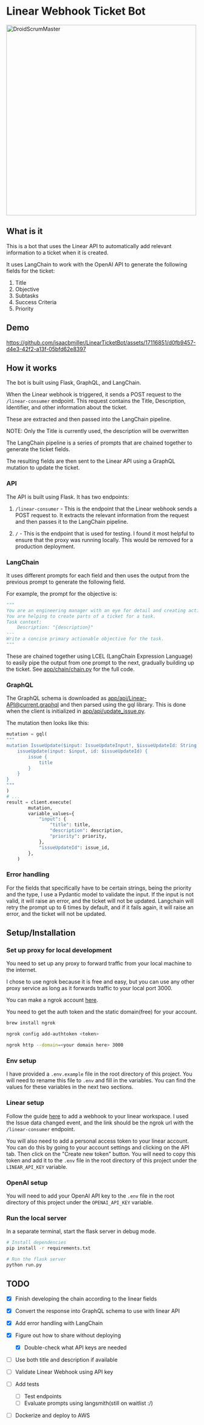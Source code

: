 # Linear Webhook Ticket Bot

<img alt="DroidScrumMaster" src="https://github.com/isaacbmiller/LinearTicketBot/assets/17116851/a8aa3821-b510-4935-86ea-93b6a2ffde4e" width="500">

## What is it

This is a bot that uses the Linear API to automatically add relevant information to a ticket when it is created.

It uses LangChain to work with the OpenAI API to generate the following fields for the ticket:

1. Title
2. Objective
3. Subtasks
4. Success Criteria
5. Priority

## Demo

https://github.com/isaacbmiller/LinearTicketBot/assets/17116851/d0fb9457-d4e3-42f2-a13f-05bfd62e8397

## How it works

The bot is built using Flask, GraphQL, and LangChain.

When the Linear webhook is triggered, it sends a POST request to the `/linear-consumer` endpoint. This request contains the Title, Description, Identifier, and other information about the ticket.

These are extracted and then passed into the LangChain pipeline.

NOTE: Only the Title is currently used, the description will be overwritten

The LangChain pipeline is a series of prompts that are chained together to generate the ticket fields.

The resulting fields are then sent to the Linear API using a GraphQL mutation to update the ticket.

### API

The API is built using Flask. It has two endpoints:

1. `/linear-consumer` - This is the endpoint that the Linear webhook sends a POST request to. It extracts the relevant information from the request and then passes it to the LangChain pipeline.

2. `/` - This is the endpoint that is used for testing. I found it most helpful to ensure that the proxy was running locally. This would be removed for a production deployment.

### LangChain

It uses different prompts for each field and then uses the output from the previous prompt to generate the following field.

For example, the prompt for the objective is:

```python
"""
You are an engineering manager with an eye for detail and creating actionable objectives.
You are helping to create parts of a ticket for a task.
Task context:
    Description: "{description}"
---
Write a concise primary actionable objective for the task.
"""
```

These are chained together using LCEL (LangChain Expression Language) to easily pipe the output from one prompt to the next, gradually building up the ticket.
See [app/chain/chain.py](app/chain/chain.py) for the full code.

### GraphQL

The GraphQL schema is downloaded as [app/api/Linear-API@current.graphql](app/api/Linear-API@current.graphql) and then parsed using the gql library. This is done when the client is initialized in [app/api/update_issue.py](app/api/update_issue.py).

The mutation then looks like this:

```python
mutation = gql(
"""
mutation IssueUpdate($input: IssueUpdateInput!, $issueUpdateId: String!) {
    issueUpdate(input: $input, id: $issueUpdateId) {
        issue {
            title
        }
    }
}
"""
)
# ...
result = client.execute(
        mutation,
        variable_values={
            "input": {
                "title": title,
                "description": description,
                "priority": priority,
            },
            "issueUpdateId": issue_id,
        },
    )
```

### Error handling

For the fields that specifically have to be certain strings, being the priority and the type, I use a Pydantic model to validate the input. If the input is not valid, it will raise an error, and the ticket will not be updated. Langchain will retry the prompt up to 6 times by default, and if it fails again, it will raise an error, and the ticket will not be updated.

## Setup/Installation

### Set up proxy for local development

You need to set up any proxy to forward traffic from your local machine to the internet.

I chose to use ngrok because it is free and easy, but you can use any other proxy service as long as it forwards traffic to your local port 3000.

You can make a ngrok account [here](https://dashboard.ngrok.com/signup).

You need to get the auth token and the static domain(free) for your account.

```bash
brew install ngrok

ngrok config add-authtoken <token>

ngrok http --domain=<your domain here> 3000
```

### Env setup

I have provided a `.env.example` file in the root directory of this project. You will need to rename this file to `.env` and fill in the variables. You can find the values for these variables in the next two sections.

### Linear setup

Follow the guide [here](https://developers.linear.app/docs/graphql/webhooks) to add a webhook to your linear workspace. I used the Issue data changed event, and the link should be the ngrok url with the `/linear-consumer` endpoint.

You will also need to add a personal access token to your linear account. You can do this by going to your account settings and clicking on the API tab. Then click on the "Create new token" button. You will need to copy this token and add it to the `.env` file in the root directory of this project under the `LINEAR_API_KEY` variable.

### OpenAI setup

You will need to add your OpenAI API key to the `.env` file in the root directory of this project under the `OPENAI_API_KEY` variable.

### Run the local server

In a separate terminal, start the flask server in debug mode.

```bash
# Install dependencies
pip install -r requirements.txt

# Run the flask server
python run.py
```

## TODO

- [x] Finish developing the chain according to the linear fields
- [x] Convert the response into GraphQL schema to use with linear API
- [x] Add error handling with LangChain
- [x] Figure out how to share without deploying
  - [x] Double-check what API keys are needed

- [ ] Use both title and description if available
- [ ] Validate Linear Webhook using API key

- [ ] Add tests
  - [ ] Test endpoints
  - [ ] Evaluate prompts using langsmith(still on waitlist :/)
- [ ] Dockerize and deploy to AWS
